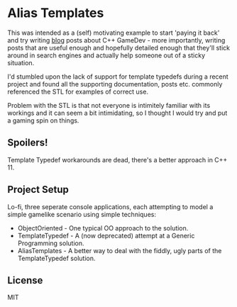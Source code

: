 Alias Templates
===============
This was intended as a (self) motivating example to start 'paying it back' and try writing [blog] posts about C++ GameDev - more importantly, writing posts that are useful enough and hopefully detailed enough that they'll stick around in search engines and actually help someone out of a sticky situation.

I'd stumbled upon the lack of support for template typedefs during a recent project and found all the supporting documentation, posts etc. commonly referenced the STL for examples of correct use.

Problem with the STL is that not everyone is intimitely familiar with its workings and it can seem a bit intimidating, so I thought I would try and put a gaming spin on things.

Spoilers!
---------
Template Typedef workarounds are dead, there's a better approach in C++ 11.

Project Setup
-------------
Lo-fi, three seperate console applications, each attempting to model a simple gamelike scenario using simple techniques:

* ObjectOriented - One typical OO approach to the solution.
* TemplateTypedef - A (now deprecated) attempt at a Generic Programming solution.
* AliasTemplates - A better way to deal with the fiddly, ugly parts of the TemplateTypedef solution.

License
----

MIT

[blog]:http://wp.me/p4Q2fg-2
